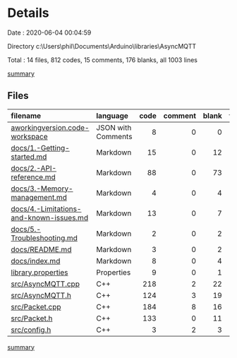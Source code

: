 # Details

Date : 2020-06-04 00:04:59

Directory c:\Users\phil\Documents\Arduino\libraries\AsyncMQTT

Total : 14 files,  812 codes, 15 comments, 176 blanks, all 1003 lines

[summary](results.md)

## Files
| filename | language | code | comment | blank | total |
| :--- | :--- | ---: | ---: | ---: | ---: |
| [aworkingversion.code-workspace](/aworkingversion.code-workspace) | JSON with Comments | 8 | 0 | 0 | 8 |
| [docs/1.-Getting-started.md](/docs/1.-Getting-started.md) | Markdown | 15 | 0 | 12 | 27 |
| [docs/2.-API-reference.md](/docs/2.-API-reference.md) | Markdown | 88 | 0 | 73 | 161 |
| [docs/3.-Memory-management.md](/docs/3.-Memory-management.md) | Markdown | 4 | 0 | 4 | 8 |
| [docs/4.-Limitations-and-known-issues.md](/docs/4.-Limitations-and-known-issues.md) | Markdown | 13 | 0 | 7 | 20 |
| [docs/5.-Troubleshooting.md](/docs/5.-Troubleshooting.md) | Markdown | 2 | 0 | 2 | 4 |
| [docs/README.md](/docs/README.md) | Markdown | 3 | 0 | 2 | 5 |
| [docs/index.md](/docs/index.md) | Markdown | 8 | 0 | 4 | 12 |
| [library.properties](/library.properties) | Properties | 9 | 0 | 1 | 10 |
| [src/AsyncMQTT.cpp](/src/AsyncMQTT.cpp) | C++ | 218 | 2 | 22 | 242 |
| [src/AsyncMQTT.h](/src/AsyncMQTT.h) | C++ | 124 | 3 | 19 | 146 |
| [src/Packet.cpp](/src/Packet.cpp) | C++ | 184 | 8 | 16 | 208 |
| [src/Packet.h](/src/Packet.h) | C++ | 133 | 0 | 11 | 144 |
| [src/config.h](/src/config.h) | C++ | 3 | 2 | 3 | 8 |

[summary](results.md)